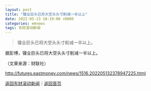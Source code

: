 ```yaml
---
layout: post
title: "镍业巨头已将大空头头寸削减一半以上"
date: 2022-05-13 18:19:00 +0800
categories: emnews
tags: 东财滚动新闻
---
```

> 镍业巨头已将大空头头寸削减一半以上。

<p>据彭博，镍业巨头已将大空头头寸削减一半以上。 </p><p class="em_media">（文章来源：财联社）</p>

<http://futures.eastmoney.com/news/1516,202205132378947225.html>

[返回东财滚动新闻](//finews.withounder.com/emnews/)｜[返回首页](//finews.withounder.com/)